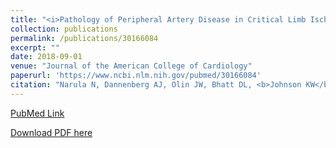 ```yaml
---
title: "<i>Pathology of Peripheral Artery Disease in Critical Limb Ischemia</i>"
collection: publications
permalink: /publications/30166084
excerpt: "" 
date: 2018-09-01
venue: "Journal of the American College of Cardiology"
paperurl: 'https://www.ncbi.nlm.nih.gov/pubmed/30166084'
citation: "Narula N, Dannenberg AJ, Olin JW, Bhatt DL, <b>Johnson KW</b>, Nadkarni G, Min J, Torii S, Poojary P, Anand SS, Bax JJ, Yusuf S, Virmani R, Narula J. J Am Coll Cardiol. 2018 Aug 27. pii: S0735-1097(18)35754-1. doi: 10.1016/j.jacc.2018.08.002. [Epub ahead of print] PubMed ID: 30166084"
---
```


[PubMed Link](https://www.ncbi.nlm.nih.gov/pubmed/30166084)

[Download PDF here](https://kippjohnson.com/files/30166084.pdf)

